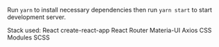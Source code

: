 Run `yarn` to install necessary dependencies then run `yarn start` to start development server.

Stack used:
React
create-react-app
React Router
Materia-UI
Axios
CSS Modules
SCSS
